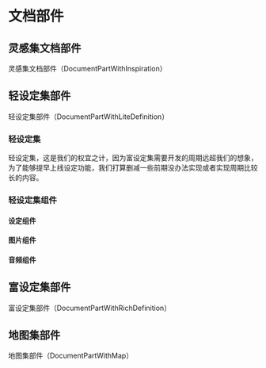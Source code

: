 # 文档部件

## 灵感集文档部件

灵感集文档部件（DocumentPartWithInspiration）

## 轻设定集部件
轻设定集部件（DocumentPartWithLiteDefinition）

### 轻设定集

轻设定集，这是我们的权宜之计，因为富设定集需要开发的周期远超我们的想象，为了能够提早上线设定功能，我们打算删减一些前期没办法实现或者实现周期比较长的内容。

### 轻设定集组件

#### 设定组件
#### 图片组件
#### 音频组件


## 富设定集部件
富设定集部件（DocumentPartWithRichDefinition）

## 地图集部件
地图集部件（DocumentPartWithMap）